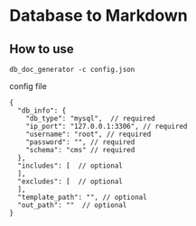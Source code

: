 # Database to Markdown

## How to use

```
db_doc_generator -c config.json
```

config file
```
{
  "db_info": {
    "db_type": "mysql",  // required
    "ip_port": "127.0.0.1:3306", // required
    "username": "root", // required
    "password": "", // required
    "schema": "cms" // required
  },
  "includes": [  // optional
  ],
  "excludes": [  // optional
  ],
  "template_path": "", // optional
  "out_path": ""  // optional
}
```